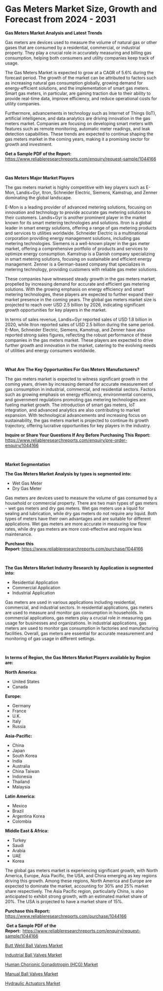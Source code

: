 <p><h1>Gas Meters Market Size, Growth and Forecast from 2024 - 2031</h1></p><p><strong>Gas Meters Market Analysis and Latest Trends</strong></p>
<p><p>Gas meters are devices used to measure the volume of natural gas or other gases that are consumed by a residential, commercial, or industrial property. They play a crucial role in accurately measuring and billing gas consumption, helping both consumers and utility companies keep track of usage.</p><p>The Gas Meters Market is expected to grow at a CAGR of 5.6% during the forecast period. The growth of the market can be attributed to factors such as increasing natural gas consumption globally, growing demand for energy-efficient solutions, and the implementation of smart gas meters. Smart gas meters, in particular, are gaining traction due to their ability to provide real-time data, improve efficiency, and reduce operational costs for utility companies.</p><p>Furthermore, advancements in technology such as Internet of Things (IoT), artificial intelligence, and data analytics are driving innovation in the gas meters market. Companies are focusing on developing smart meters with features such as remote monitoring, automatic meter readings, and leak detection capabilities. These trends are expected to continue shaping the gas meters market in the coming years, making it a promising sector for growth and investment.</p></p>
<p><strong>Get a Sample PDF of the Report:&nbsp;</strong> <a href="https://www.reliableresearchreports.com/enquiry/request-sample/1044166">https://www.reliableresearchreports.com/enquiry/request-sample/1044166</a></p>
<p>&nbsp;</p>
<p><strong>Gas Meters Major Market Players</strong></p>
<p><p>The gas meters market is highly competitive with key players such as E-Mon, Landis+Gyr, Itron, Schneider Electric, Siemens, Kamstrup, and Zenner dominating the global landscape. </p><p>E-Mon is a leading provider of advanced metering solutions, focusing on innovation and technology to provide accurate gas metering solutions to their customers. Landis+Gyr is another prominent player in the market known for its smart metering technologies and solutions. Itron is a global leader in smart energy solutions, offering a range of gas metering products and services to utilities worldwide. Schneider Electric is a multinational corporation providing energy management solutions, including gas metering technologies. Siemens is a well-known player in the gas meter market, offering a comprehensive portfolio of products and services to optimize energy consumption. Kamstrup is a Danish company specializing in smart metering solutions, focusing on sustainable and efficient energy management. Zenner is a German-based company that specializes in metering technology, providing customers with reliable gas meter solutions.</p><p>These companies have witnessed steady growth in the gas meters market, propelled by increasing demand for accurate and efficient gas metering solutions. With the growing emphasis on energy efficiency and smart metering technologies, these players are expected to further expand their market presence in the coming years. The global gas meters market size is projected to reach over USD 2.5 billion by 2026, indicating significant growth opportunities for key players in the market.</p><p>In terms of sales revenue, Landis+Gyr reported sales of USD 1.8 billion in 2020, while Itron reported sales of USD 2.5 billion during the same period. E-Mon, Schneider Electric, Siemens, Kamstrup, and Zenner have also reported strong sales figures, reflecting the robust performance of these companies in the gas meters market. These players are expected to drive further growth and innovation in the market, catering to the evolving needs of utilities and energy consumers worldwide.</p></p>
<p>&nbsp;</p>
<p><strong>What Are The Key Opportunities For Gas Meters Manufacturers?</strong></p>
<p><p>The gas meters market is expected to witness significant growth in the coming years, driven by increasing demand for accurate measurement of gas consumption in industrial, commercial, and residential sectors. Factors such as growing emphasis on energy efficiency, environmental concerns, and government regulations promoting gas metering technologies are fueling market growth. The introduction of smart gas meters, IoT integration, and advanced analytics are also contributing to market expansion. With technological advancements and increasing focus on sustainability, the gas meters market is projected to continue its growth trajectory, offering lucrative opportunities for key players in the industry.</p></p>
<p><strong>Inquire or Share Your Questions If Any Before Purchasing This Report:</strong> <a href="https://www.reliableresearchreports.com/enquiry/pre-order-enquiry/1044166">https://www.reliableresearchreports.com/enquiry/pre-order-enquiry/1044166</a></p>
<p>&nbsp;</p>
<p><strong>Market Segmentation</strong></p>
<p><strong>The Gas Meters Market Analysis by types is segmented into:</strong></p>
<p><ul><li>Wet Gas Meter</li><li>Dry Gas Meter</li></ul></p>
<p><p>Gas meters are devices used to measure the volume of gas consumed by a household or commercial property. There are two main types of gas meters - wet gas meters and dry gas meters. Wet gas meters use a liquid for sealing and lubrication, while dry gas meters do not require any liquid. Both types of meters have their own advantages and are suitable for different applications. Wet gas meters are more accurate in measuring low flow rates, while dry gas meters are more cost-effective and require less maintenance.</p></p>
<p><strong>Purchase this Report:&nbsp;</strong><a href="https://www.reliableresearchreports.com/purchase/1044166">https://www.reliableresearchreports.com/purchase/1044166</a></p>
<p>&nbsp;</p>
<p><strong>The Gas Meters Market Industry Research by Application is segmented into:</strong></p>
<p><ul><li>Residential Application</li><li>Commercial Application</li><li>Industrial Application</li></ul></p>
<p><p>Gas meters are used in various applications including residential, commercial, and industrial sectors. In residential applications, gas meters are used to measure and monitor gas consumption in households. In commercial applications, gas meters play a crucial role in measuring gas usage for businesses and organizations. In industrial applications, gas meters are used to monitor gas consumption in factories and manufacturing facilities. Overall, gas meters are essential for accurate measurement and monitoring of gas usage in different settings.</p></p>
<p>&nbsp;</p>
<p><strong>In terms of Region, the Gas Meters Market Players available by Region are:</strong></p>
<p>
    <p> <strong> North America: </strong>
        <ul>
            <li>United States</li>
            <li>Canada</li>
        </ul>
        </p> 
    <p> <strong> Europe: </strong>
        <ul>
            <li>Germany</li>
            <li>France</li>
            <li>U.K.</li>
            <li>Italy</li>
            <li>Russia</li>
        </ul>
        </p> 
    <p> <strong> Asia-Pacific: </strong>
        <ul>
            <li>China</li>
            <li>Japan</li>
            <li>South Korea</li>
            <li>India</li>
            <li>Australia</li>
            <li>China Taiwan</li>
            <li>Indonesia</li>
            <li>Thailand</li>
            <li>Malaysia</li>
        </ul>
        </p> 
    <p> <strong> Latin America: </strong>
        <ul>
            <li>Mexico</li>
            <li>Brazil</li>
            <li>Argentina Korea</li>
            <li>Colombia</li>
        </ul>
        </p> 
    <p> <strong> Middle East & Africa: </strong>
        <ul>
            <li>Turkey</li>
            <li>Saudi</li>
            <li>Arabia</li>
            <li>UAE</li>
            <li>Korea</li>
        </ul>
    </p>
    </p>
<p><p>The global gas meters market is experiencing significant growth, with North America, Europe, Asia Pacific, the USA, and China emerging as key regions driving this growth. Among these regions, North America and Europe are expected to dominate the market, accounting for 30% and 25% market share respectively. The Asia Pacific region, particularly China, is also anticipated to exhibit strong growth, with an estimated market share of 20%. The USA is projected to have a market share of 15%.</p></p>
<p><strong>Purchase this Report: </strong><a href="https://www.reliableresearchreports.com/purchase/1044166">https://www.reliableresearchreports.com/purchase/1044166</a></p>
<p>&nbsp;<strong>Get a Sample PDF of the Report:&nbsp;&nbsp;</strong><a href="https://www.reliableresearchreports.com/enquiry/request-sample/1044166">https://www.reliableresearchreports.com/enquiry/request-sample/1044166</a></p>
<p><strong></strong></p>
<p><p><a href="https://medium.com/@markuspagac2023/butt-weld-ball-valves-market-analysis-its-cagr-market-segmentation-and-global-industry-overview-06ea49859bac">Butt Weld Ball Valves Market</a></p><p><a href="https://medium.com/@markuspagac2023/industrial-ball-valves-nbsp-market-focuses-on-market-share-size-and-projected-forecast-till-2031-70e7f62f6a4f">Industrial Ball Valves Market</a></p><p><a href="https://github.com/jerrycopelandthomaswsqd8q/Market-Research-Report-List-1/blob/main/human-chorionic-gonadotropin-hcg-market.md">Human Chorionic Gonadotropin (HCG) Market</a></p><p><a href="https://medium.com/@markuspagac2023/manual-ball-valves-market-size-cagr-trends-2024-2030-97e3913fe065">Manual Ball Valves Market</a></p><p><a href="https://github.com/brenzgnarento/Market-Research-Report-List-1/blob/main/hydraulic-actuators-market.md">Hydraulic Actuators Market</a></p></p>